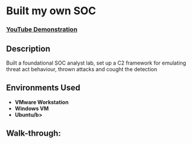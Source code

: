 <h1>Built my own SOC</h1>

 ### [YouTube Demonstration](https://youtu.be/7eJexJVCqJo)

<h2>Description</h2>
Built a foundational SOC analyst lab, set up a C2 framework for emulating threat act behaviour, thrown attacks and cought the detection
<br />


<h2>Environments Used </h2>

- <b>VMware Workstation</b>
- <b>Windows VM</b>
- <b>Ubuntu/b>

<h2>Walk-through:</h2>

<!--
 ```diff
- text in red
+ text in green
! text in orange
# text in gray
@@ text in purple (and bold)@@
```
--!>
